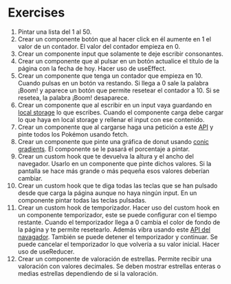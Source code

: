# Exercises

1. Pintar una lista del 1 al 50.
2. Crear un componente botón que al hacer click en él aumente en 1 el valor de un contador. El valor del contador empieza en 0.
3. Crear un componente input que solamente te deje escribir consonantes.
4. Crear un componente que al pulsar en un botón actualice el título de la página con la fecha de hoy. Hacer uso de useEffect.
5. Crear un componente que tenga un contador que empieza en 10. Cuando pulsas en un botón va restando. Si llega a 0 sale la palabra ¡Boom! y aparece un botón que permite resetear el contador a 10. Si se resetea, la palabra ¡Boom! desaparece.
6. Crear un componente que al escribir en un input vaya guardando en [local storage](https://developer.mozilla.org/en-US/docs/Web/API/Window/localStorage) lo que escribes. Cuando el componente carga debe cargar lo que haya en local storage y rellenar el input con ese contenido.
7. Crear un componente que al cargarse haga una petición a este [API](https://pokeapi.co/api/v2/pokemon) y pinte todos los Pokémon usando fetch.
8. Crear un componente que pinte una gráfica de donut usando [conic gradients](https://developer.mozilla.org/en-US/docs/Web/CSS/conic-gradient). El componente se le pasará el porcentaje a pintar.
9. Crear un custom hook que te devuelva la altura y el ancho del navegador. Usarlo en un componente que pinte dichos valores. Si la pantalla se hace más grande o más pequeña esos valores deberían cambiar.
10. Crear un custom hook que te diga todas las teclas que se han pulsado desde que carga la página aunque no haya ningún input. En un componente pintar todas las teclas pulsadas.
11. Crear un custom hook de temporizador. Hacer uso del custom hook en un componente temporizador, este se puede configurar con el tiempo restante. Cuando el temporizador llega a 0 cambia el color de fondo de la página y te permite resetearlo. Además vibra usando este [API del navagador](https://developer.mozilla.org/en-US/docs/Web/API/Navigator/vibrate). También se puede detener el temporizador y continuar. Se puede cancelar el temporizador lo que volvería a su valor inicial. Hacer uso de useReducer.
12. Crear un componente de valoración de estrellas. Permite recibir una valoración con valores decimales. Se deben mostrar estrellas enteras o medias estrellas dependiendo de si la valoración.
